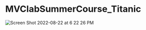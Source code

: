 # MVClabSummerCourse_Titanic
![Screen Shot 2022-08-22 at 6 22 26 PM](https://user-images.githubusercontent.com/70568449/185899209-4476bb57-cdf2-4083-ac11-a85dbb5d89f1.png)
